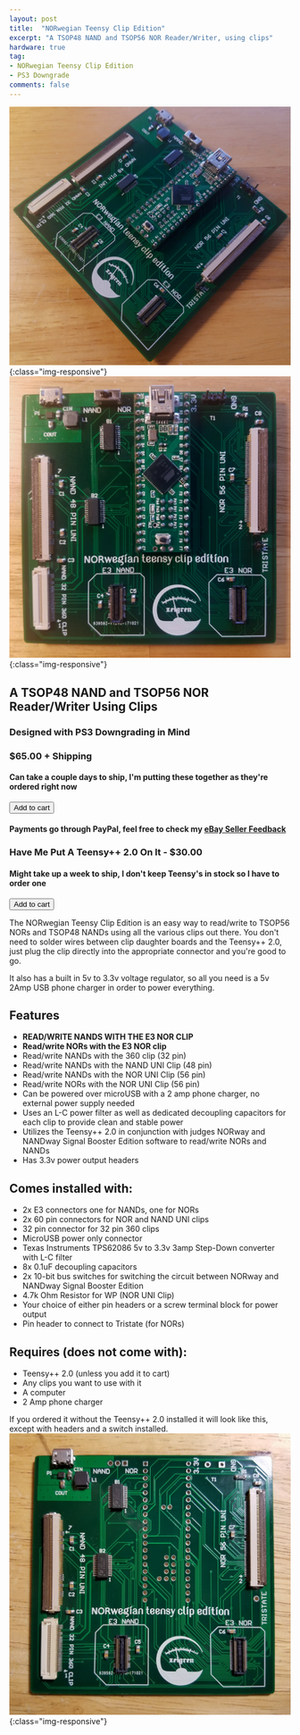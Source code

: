 ```yaml
---
layout: post
title:  "NORwegian Teensy Clip Edition"
excerpt: "A TSOP48 NAND and TSOP56 NOR Reader/Writer, using clips"
hardware: true
tag:
- NORwegian Teensy Clip Edition 
- PS3 Downgrade
comments: false
---
```

![NTCEGLAMOUR](/assets/img/NTCEGLAMOUR.jpg){:class="img-responsive"}
![NTCETOP](/assets/img/NTCETOP.jpg){:class="img-responsive"}

## A TSOP48 NAND and TSOP56 NOR Reader/Writer Using Clips
### Designed with PS3 Downgrading in Mind
### $65.00 + Shipping
#### Can take a couple days to ship, I'm putting these together as they're ordered right now

<button type="button" class="snipcart-add-item"
 data-item-name="NORwegian Teensy Clip Edition"
 data-item-price="65.00"
 data-item-weight="400"
 data-item-id="02"
 data-item-image="https://i.imgur.com/kptlgxR.jpg"
 data-item-url="https://zeigren.github.io/NORwegian-Teensy-Clip-Edition/">
  Add to cart
</button>

#### Payments go through PayPal, feel free to check my [eBay Seller Feedback](https://feedback.ebay.com/ws/eBayISAPI.dll?ViewFeedback2&userid=zeigren&ftab=FeedbackAsSeller&searchInterval=30)

### Have Me Put A Teensy++ 2.0 On It - $30.00 
#### Might take up a week to ship, I don't keep Teensy's in stock so I have to order one

<button type="button" class="snipcart-add-item"
 data-item-name="Add A Teensy++ 2.0"
 data-item-price="30.00"
 data-item-id="03"
 data-item-url="https://zeigren.github.io/NORwegian-Teensy-Clip-Edition/">
  Add to cart
</button>

The NORwegian Teensy Clip Edition is an easy way to read/write to TSOP56 NORs and TSOP48 NANDs using all the various clips out there. You don't need to solder wires between clip daughter boards and the Teensy++ 2.0, just plug the clip directly into the appropriate connector and you're good to go.

It also has a built in 5v to 3.3v voltage regulator, so all you need is a 5v 2Amp USB phone charger in order to power everything.

## Features
* **READ/WRITE NANDS WITH THE E3 NOR CLIP**
* **Read/write NORs with the E3 NOR clip**
* Read/write NANDs with the 360 clip (32 pin)
* Read/write NANDs with the NAND UNI Clip (48 pin)
* Read/write NANDs with the NOR UNI Clip (56 pin)
* Read/write NORs with the NOR UNI Clip (56 pin)
* Can be powered over microUSB with a 2 amp phone charger, no external power supply needed
* Uses an L-C power filter as well as dedicated decoupling capacitors for each clip to provide clean and stable power
* Utilizes the Teensy++ 2.0 in conjunction with judges NORway and NANDway Signal Booster Edition software to read/write NORs and NANDs
* Has 3.3v power output headers

## Comes installed with:
* 2x E3 connectors one for NANDs, one for NORs
* 2x 60 pin connectors for NOR and NAND UNI clips
* 32 pin connector for 32 pin 360 clips
* MicroUSB power only connector
* Texas Instruments TPS62086 5v to 3.3v 3amp Step-Down converter with L-C filter
* 8x 0.1uF decoupling capacitors
* 2x 10-bit bus switches for switching the circuit between NORway and NANDway Signal Booster Edition
* 4.7k Ohm Resistor for WP (NOR UNI Clip)
* Your choice of either pin headers or a screw terminal block for power output
* Pin header to connect to Tristate (for NORs)

## Requires (does not come with):
* Teensy++ 2.0 (unless you add it to cart)
* Any clips you want to use with it
* A computer
* 2 Amp phone charger

If you ordered it without the Teensy++ 2.0 installed it will look like this, except with headers and a switch installed.
![NTCETOPMIN](/assets/img/NTCETOPMIN.jpg){:class="img-responsive"}